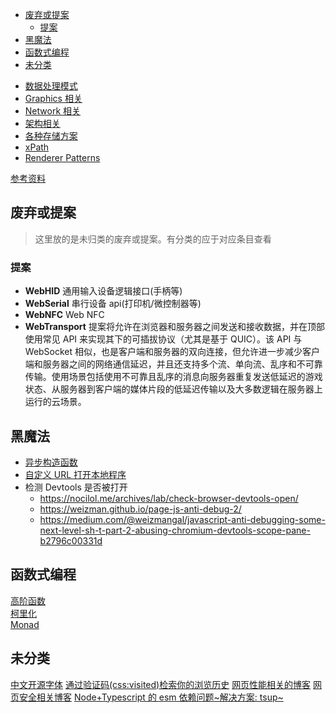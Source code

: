 <!-- TOC -->

- [废弃或提案](#废弃或提案)
  - [提案](#提案)
- [黑魔法](#黑魔法)
- [函数式编程](#函数式编程)
- [未分类](#未分类)

<!-- /TOC -->

- [数据处理模式](./DataFlow/README.md)
- [Graphics 相关](./graphics/README.md)
- [Network 相关](./network/README.md)
- [架构相关](./structure/README.md)
- [各种存储方案](./storages.md)
- [xPath](./xpath.md)
- [Renderer Patterns](./renderer.md)

[参考资料](https://dwqs.gitbooks.io/frontenddevhandbook/content/)

## 废弃或提案

> 这里放的是未归类的废弃或提案。有分类的应于对应条目查看

### 提案

- **WebHID** 通用输入设备逻辑接口(手柄等)
- **WebSerial** 串行设备 api(打印机/微控制器等)
- **WebNFC** Web NFC
- **WebTransport** 提案将允许在浏览器和服务器之间发送和接收数据，并在顶部使用常见 API 来实现其下的可插拔协议（尤其是基于 QUIC）。该 API 与 WebSocket 相似，也是客户端和服务器的双向连接，但允许进一步减少客户端和服务器之间的网络通信延迟，并且还支持多个流、单向流、乱序和不可靠传输。使用场景包括使用不可靠且乱序的消息向服务器重复发送低延迟的游戏状态、从服务器到客户端的媒体片段的低延迟传输以及大多数逻辑在服务器上运行的云场景。

## 黑魔法

- [异步构造函数](https://www.blackglory.me/async-constructor/)
- [自定义 URL 打开本地程序](https://www.lefer.cn/posts/12763/)
- 检测 Devtools 是否被打开
  - https://nocilol.me/archives/lab/check-browser-devtools-open/
  - https://weizman.github.io/page-js-anti-debug-2/
  - https://medium.com/@weizmangal/javascript-anti-debugging-some-next-level-sh-t-part-2-abusing-chromium-devtools-scope-pane-b2796c00331d

## 函数式编程

[高阶函数](https://segmentfault.com/a/1190000017569569)<br>
[柯里化](https://segmentfault.com/a/1190000006096034#articleHeader1)<br>
[Monad](https://github.com/cangSDARM/rust-scratch/blob/master/src/gof/state_monad.rs)

## 未分类

[中文开源字体](https://font.gentleflow.tech/)
[通过验证码(css:visited)检索你的浏览历史](https://varun.ch/history)
[网页性能相关的博客](https://calendar.perfplanet.com/)
[网页安全相关博客](https://blog.huli.tw/categories/)
[Node+Typescript 的 esm 依赖问题~解决方案: tsup~](https://juejin.cn/post/7117673524692516895)
